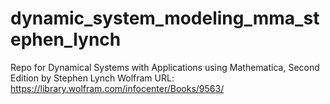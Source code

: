 # dynamic_system_modeling_mma_stephen_lynch
Repo for Dynamical Systems with Applications using Mathematica, Second Edition by Stephen Lynch
Wolfram URL: https://library.wolfram.com/infocenter/Books/9563/